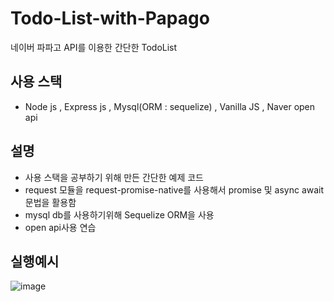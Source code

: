 # Todo-List-with-Papago
네이버 파파고 API를 이용한 간단한 TodoList
## 사용 스택
  - Node js , Express js , Mysql(ORM : sequelize) , Vanilla JS , Naver open api
## 설명
  - 사용 스택을 공부하기 위해 만든 간단한 예제 코드
  - request 모듈을 request-promise-native를 사용해서 promise 및 async await 문법을 활용함
  - mysql db를 사용하기위해 Sequelize ORM을 사용
  - open api사용 연습

## 실행예시
  ![image](https://user-images.githubusercontent.com/42242359/100550750-5ddf7500-32bf-11eb-95f2-860dfec49ae3.png)
